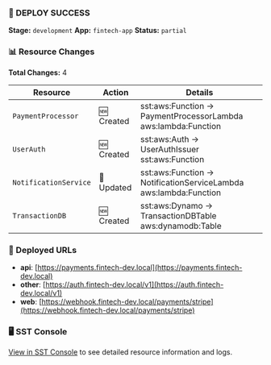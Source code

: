 ### 🚀 DEPLOY SUCCESS

**Stage:** `development`
**App:** `fintech-app`
**Status:** `partial`

### 📊 Resource Changes

**Total Changes:** 4

| Resource | Action | Details |
|----------|---------|---------|
| `PaymentProcessor` | 🆕 Created | sst:aws:Function → PaymentProcessorLambda aws:lambda:Function |
| `UserAuth` | 🆕 Created | sst:aws:Auth → UserAuthIssuer sst:aws:Function |
| `NotificationService` | 📝 Updated | sst:aws:Function → NotificationServiceLambda aws:lambda:Function |
| `TransactionDB` | 🆕 Created | sst:aws:Dynamo → TransactionDBTable aws:dynamodb:Table |

### 🔗 Deployed URLs
- **api**: [https://payments.fintech-dev.local](https://payments.fintech-dev.local)
- **other**: [https://auth.fintech-dev.local/v1](https://auth.fintech-dev.local/v1)
- **web**: [https://webhook.fintech-dev.local/payments/stripe](https://webhook.fintech-dev.local/payments/stripe)

### 🖥️ SST Console

[View in SST Console](https://sst.dev/u/partial456) to see detailed resource information and logs.